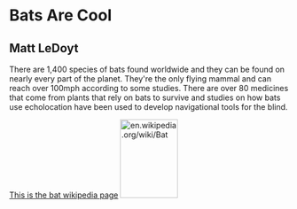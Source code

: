  <!DOCTYPE html>
<html>
<body>
<h1> Bats Are Cool </h1>
<h2> Matt LeDoyt </h2>
<p> There are 1,400 species of bats found worldwide and they can be found on nearly every part of the planet. They're the only flying mammal and can reach over 100mph according to some studies. There are over 80 medicines that come from plants that rely on bats to survive and studies on how bats use echolocation have been used to develop navigational tools for the blind. </p>
<a href="en.wikipedia.org/wiki/Bat"> This is the bat wikipedia page</a>
<img src="hoarybat.jpg"
alt="en.wikipedia.org/wiki/Bat" width="104"
height="142">
</body>
</html>
